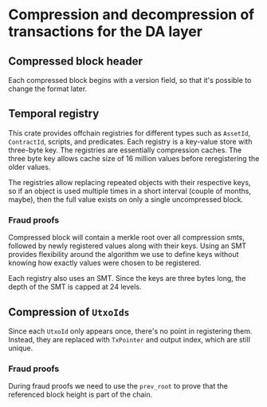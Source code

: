 # Compression and decompression of transactions for the DA layer

## Compressed block header

Each compressed block begins with a version field, so that it's possible to change the format later.

## Temporal registry

This crate provides offchain registries for different types such as `AssetId`, `ContractId`, scripts, and predicates. Each registry is a key-value store with three-byte key. The registries are essentially compression caches. The three byte key allows cache size of 16 million values before reregistering the older values.

The registries allow replacing repeated objects with their respective keys, so if an object
is used multiple times in a short interval (couple of months, maybe), then the full value
exists on only a single uncompressed block.

### Fraud proofs

Compressed block will contain a merkle root over all compression smts, followed by newly registered values along with their keys. Using an SMT provides flexibility around the algorithm we use to define keys without knowing how exactly values were chosen to be registered.

Each registry also uses an SMT. Since the keys are three bytes long, the depth of the SMT is capped at 24 levels. 

## Compression of `UtxoIds`

Since each `UtxoId` only appears once, there's no point in registering them. Instead, they are replaced with `TxPointer` and output index, which are still unique.

### Fraud proofs

During fraud proofs we need to use the `prev_root` to prove that the referenced block height is part of the chain.
